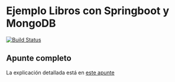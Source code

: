 # Ejemplo Libros con Springboot y MongoDB

[![Build Status](https://travis-ci.com/uqbar-project/eg-libros-springboot-mongo.svg?branch=master)](https://travis-ci.com/uqbar-project/eg-libros-springboot-mongo)

## Apunte completo

La explicación detallada está en [este apunte](https://docs.google.com/document/d/1kLAsruPYKZBNB0zi40_ORYavt_daQzEpaz2tf6pB6zw/edit#)


